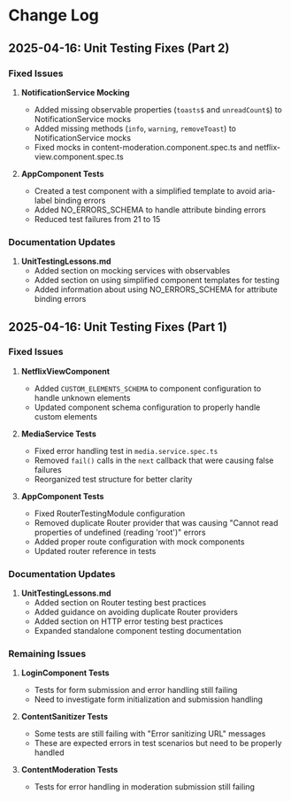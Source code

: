 # Change Log

## 2025-04-16: Unit Testing Fixes (Part 2)

### Fixed Issues

1. **NotificationService Mocking**
   - Added missing observable properties (`toasts$` and `unreadCount$`) to NotificationService mocks
   - Added missing methods (`info`, `warning`, `removeToast`) to NotificationService mocks
   - Fixed mocks in content-moderation.component.spec.ts and netflix-view.component.spec.ts

2. **AppComponent Tests**
   - Created a test component with a simplified template to avoid aria-label binding errors
   - Added NO_ERRORS_SCHEMA to handle attribute binding errors
   - Reduced test failures from 21 to 15

### Documentation Updates

1. **UnitTestingLessons.md**
   - Added section on mocking services with observables
   - Added section on using simplified component templates for testing
   - Added information about using NO_ERRORS_SCHEMA for attribute binding errors

## 2025-04-16: Unit Testing Fixes (Part 1)

### Fixed Issues

1. **NetflixViewComponent**
   - Added `CUSTOM_ELEMENTS_SCHEMA` to component configuration to handle unknown elements
   - Updated component schema configuration to properly handle custom elements

2. **MediaService Tests**
   - Fixed error handling test in `media.service.spec.ts`
   - Removed `fail()` calls in the `next` callback that were causing false failures
   - Reorganized test structure for better clarity

3. **AppComponent Tests**
   - Fixed RouterTestingModule configuration
   - Removed duplicate Router provider that was causing "Cannot read properties of undefined (reading 'root')" errors
   - Added proper route configuration with mock components
   - Updated router reference in tests

### Documentation Updates

1. **UnitTestingLessons.md**
   - Added section on Router testing best practices
   - Added guidance on avoiding duplicate Router providers
   - Added section on HTTP error testing best practices
   - Expanded standalone component testing documentation

### Remaining Issues

1. **LoginComponent Tests**
   - Tests for form submission and error handling still failing
   - Need to investigate form initialization and submission handling

2. **ContentSanitizer Tests**
   - Some tests are still failing with "Error sanitizing URL" messages
   - These are expected errors in test scenarios but need to be properly handled

3. **ContentModeration Tests**
   - Tests for error handling in moderation submission still failing